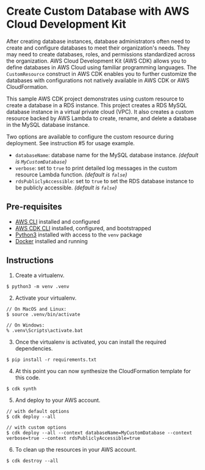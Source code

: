 # Create Custom Database with AWS Cloud Development Kit

After creating database instances, database administrators often need to create and configure databases to meet their organization's needs. They may need to create databases, roles, and permissions standardized across the organization. AWS Cloud Development Kit (AWS CDK) allows you to define databases in AWS Cloud using familiar programming languages. The `CustomResource` construct in AWS CDK enables you to further customize the databases with configurations not natively available in AWS CDK or AWS CloudFormation.

This sample AWS CDK project demonstrates using custom resource to create a database in a RDS instance. This project creates a RDS MySQL database instance in a virtual private cloud (VPC). It also creates a custom resource backed by AWS Lambda to create, rename, and delete a database in the MySQL database instance.

Two options are available to configure the custom resource during deployment. See instruction #5 for usage example.

- `databaseName`: database name for the MySQL database instance. _(default is `MyCustomDatabase`)_
- `verbose`: set to `true` to print detailed log messages in the custom resource Lambda function. _(default is `false`)_
- `rdsPubliclyAccessible`: set to `true` to set the RDS database instance to be publicly accessible. _(default is `false`)_

## Pre-requisites

- [AWS CLI](https://docs.aws.amazon.com/cli/latest/userguide/getting-started-install.html) installed and configured
- [AWS CDK CLI](https://docs.aws.amazon.com/cdk/latest/guide/getting_started.html#getting_started_install) installed, configured, and bootstrapped
- [Python3](https://www.python.org/downloads/) installed with access to the `venv` package
- [Docker](https://www.docker.com/) installed and running

## Instructions

1. Create a virtualenv.

```
$ python3 -m venv .venv
```

2. Activate your virtualenv.

```
// On MacOS and Linux:
$ source .venv/bin/activate

// On Windows:
% .venv\Scripts\activate.bat
```

3. Once the virtualenv is activated, you can install the required dependencies.

```
$ pip install -r requirements.txt
```

4. At this point you can now synthesize the CloudFormation template for this code.

```
$ cdk synth
```

5. And deploy to your AWS account.

```
// with default options
$ cdk deploy --all

// with custom options
$ cdk deploy --all --context databaseName=MyCustomDatabase --context verbose=true --context rdsPubliclyAccessible=true
```

6. To clean up the resources in your AWS account.

```
$ cdk destroy --all
```

